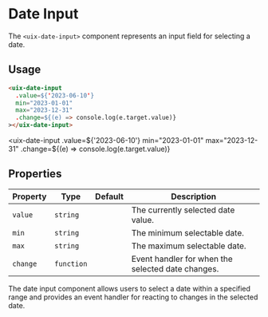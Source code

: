 # Date Input

The `<uix-date-input>` component represents an input field for selecting a date.

## Usage

```html
<uix-date-input
  .value=${'2023-06-10'}
  min="2023-01-01"
  max="2023-12-31"
  .change=${(e) => console.log(e.target.value)}
></uix-date-input>
```

<uix-date-input
  .value=${'2023-06-10'}
  min="2023-01-01"
  max="2023-12-31"
  .change=${(e) => console.log(e.target.value)}
></uix-date-input>

## Properties

| Property | Type       | Default | Description                                        |
| -------- | ---------- | ------- | -------------------------------------------------- |
| `value`  | `string`   |         | The currently selected date value.                 |
| `min`    | `string`   |         | The minimum selectable date.                       |
| `max`    | `string`   |         | The maximum selectable date.                       |
| `change` | `function` |         | Event handler for when the selected date changes.  |

The date input component allows users to select a date within a specified range and provides an event handler for reacting to changes in the selected date.
